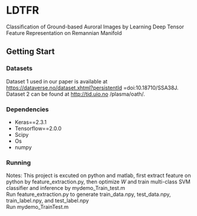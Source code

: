 # LDTFR
Classification of Ground-based Auroral Images by Learning Deep Tensor Feature Representation on Remannian Manifold
## Getting Start
### Datasets 
Dataset 1 used in our paper is available at https://dataverse.no/dataset.xhtml?persistentId =doi:10.18710/SSA38J. Dataset 2 can be found at http://tid.uio.no /plasma/oath/. 
### Dependencies
* Keras==2.3.1
* Tensorflow==2.0.0
* Scipy
* Os
* numpy
### Running
Notes: This project is excuted on python and matlab, first extract feature on python by feature_extraction.py, then optimize _W_ and train multi-class SVM classifier and inference by mydemo_Train_test.m  
Run feature_extraction.py to generate train_data.npy, test_data.npy, train_label.npy, and test_label.npy  
Run mydemo_TrainTest.m

